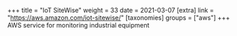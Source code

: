 +++
title = "IoT SiteWise"
weight = 33
date = 2021-03-07
[extra]
link = "https://aws.amazon.com/iot-sitewise/"
[taxonomies]
groups = ["aws"]
+++
AWS service for monitoring industrial equipment

